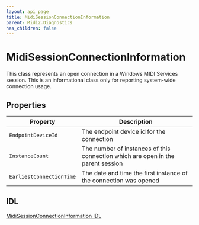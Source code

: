 ```yaml
---
layout: api_page
title: MidiSessionConnectionInformation
parent: Midi2.Diagnostics
has_children: false
---
```


# MidiSessionConnectionInformation

This class represents an open connection in a Windows MIDI Services session. This is an informational class only for reporting system-wide connection usage. 

## Properties

| Property | Description |
|---|---|
| `EndpointDeviceId` | The endpoint device id for the connection |
| `InstanceCount` | The number of instances of this connection which are open in the parent session |
| `EarliestConnectionTime` | The date and time the first instance of the connection was opened |

## IDL

[MidiSessionConnectionInformation IDL](https://github.com/microsoft/MIDI/blob/main/src/app-sdk/winrt-diagnostics/MidiSessionConnectionInformation.idl)

